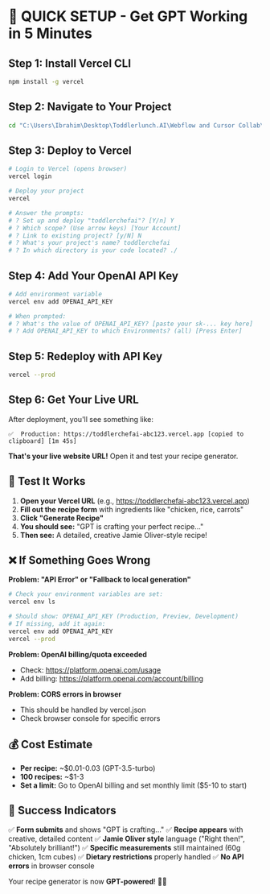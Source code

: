 # 🚀 QUICK SETUP - Get GPT Working in 5 Minutes

## Step 1: Install Vercel CLI
```bash
npm install -g vercel
```

## Step 2: Navigate to Your Project
```bash
cd "C:\Users\Ibrahim\Desktop\Toddlerlunch.AI\Webflow and Cursor Collab\toddlerchefai"
```

## Step 3: Deploy to Vercel
```bash
# Login to Vercel (opens browser)
vercel login

# Deploy your project
vercel

# Answer the prompts:
# ? Set up and deploy "toddlerchefai"? [Y/n] Y
# ? Which scope? (Use arrow keys) [Your Account]
# ? Link to existing project? [y/N] N
# ? What's your project's name? toddlerchefai
# ? In which directory is your code located? ./
```

## Step 4: Add Your OpenAI API Key
```bash
# Add environment variable
vercel env add OPENAI_API_KEY

# When prompted:
# ? What's the value of OPENAI_API_KEY? [paste your sk-... key here]
# ? Add OPENAI_API_KEY to which Environments? (all) [Press Enter]
```

## Step 5: Redeploy with API Key
```bash
vercel --prod
```

## Step 6: Get Your Live URL
After deployment, you'll see something like:
```
✅  Production: https://toddlerchefai-abc123.vercel.app [copied to clipboard] [1m 45s]
```

**That's your live website URL!** Open it and test your recipe generator.

## 🧪 Test It Works

1. **Open your Vercel URL** (e.g., https://toddlerchefai-abc123.vercel.app)
2. **Fill out the recipe form** with ingredients like "chicken, rice, carrots"
3. **Click "Generate Recipe"**
4. **You should see:** "GPT is crafting your perfect recipe..."
5. **Then see:** A detailed, creative Jamie Oliver-style recipe!

## ❌ If Something Goes Wrong

**Problem: "API Error" or "Fallback to local generation"**
```bash
# Check your environment variables are set:
vercel env ls

# Should show: OPENAI_API_KEY (Production, Preview, Development)
# If missing, add it again:
vercel env add OPENAI_API_KEY
vercel --prod
```

**Problem: OpenAI billing/quota exceeded**
- Check: https://platform.openai.com/usage
- Add billing: https://platform.openai.com/account/billing

**Problem: CORS errors in browser**
- This should be handled by vercel.json
- Check browser console for specific errors

## 💰 Cost Estimate
- **Per recipe:** ~$0.01-0.03 (GPT-3.5-turbo)
- **100 recipes:** ~$1-3
- **Set a limit:** Go to OpenAI billing and set monthly limit ($5-10 to start)

## 🎉 Success Indicators

✅ **Form submits** and shows "GPT is crafting..."
✅ **Recipe appears** with creative, detailed content
✅ **Jamie Oliver style** language ("Right then!", "Absolutely brilliant!")
✅ **Specific measurements** still maintained (60g chicken, 1cm cubes)
✅ **Dietary restrictions** properly handled
✅ **No API errors** in browser console

Your recipe generator is now **GPT-powered**! 🤖✨
